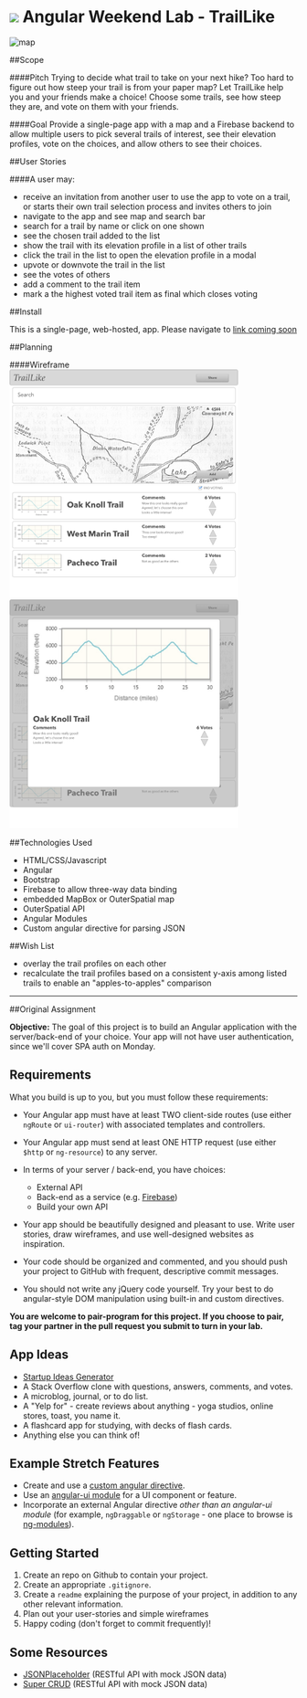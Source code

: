 # <img src="https://cloud.githubusercontent.com/assets/7833470/10899314/63829980-8188-11e5-8cdd-4ded5bcb6e36.png" height="60"> Angular Weekend Lab - TrailLike

![map](http://images.nationalgeographic.com/wpf/media-content/richmedia/0/473/project/trail-maps/img/glacier-main-610.jpg)


##Scope


####Pitch
Trying to decide what trail to take on your next hike?  Too hard to figure out how steep your trail is from your paper map?  Let TrailLike help you and your friends make a choice!  Choose some trails, see how steep they are, and vote on them with your friends.

####Goal
Provide a single-page app with a map and a Firebase backend to allow multiple users to pick several trails of interest, see their elevation profiles, vote on the choices, and allow others to see their choices.

##User Stories

####A user may:
- receive an invitation from another user to use the app to vote on a trail, or starts their own trail selection process and invites others to join
- navigate to the app and see map and search bar
- search for a trail by name or click on one shown
- see the chosen trail added to the list
- show the trail with its elevation profile in a list of other trails 
- click the trail in the list to open the elevation profile in a modal
- upvote or downvote the trail in the list
- see the votes of others
- add a comment to the trail item
- mark a the highest voted trail item as final which closes voting 

##Install

This is a single-page, web-hosted, app.  Please navigate to [link coming soon](http://google.com)

##Planning

####Wireframe
<img src="planning/wireframe.png?raw=true" height="400">
<img src="planning/wireframemodal.png?raw=true" height="400">


##Technologies Used

- HTML/CSS/Javascript
- Angular
- Bootstrap
- Firebase to allow three-way data binding
- embedded MapBox or OuterSpatial map
- OuterSpatial API
- Angular Modules
- Custom angular directive for parsing JSON


##Wish List
- overlay the trail profiles on each other
- recalculate the trail profiles based on a consistent y-axis among listed trails to enable an "apples-to-apples" comparison



---

##Original Assignment

**Objective:** The goal of this project is to build an Angular application with the server/back-end of your choice. Your app will not have user authentication, since we'll cover SPA auth on Monday.

## Requirements

What you build is up to you, but you must follow these requirements:

* Your Angular app must have at least TWO client-side routes (use either `ngRoute` or `ui-router`) with associated templates and controllers.
* Your Angular app must send at least ONE HTTP request (use either `$http` or `ng-resource`) to any server.
* In terms of your server / back-end, you have choices:
	* External API
	* Back-end as a service (e.g. [Firebase](https://firebase.google.com/))
	* Build your own API

* Your app should be beautifully designed and pleasant to use. Write user stories, draw wireframes, and use well-designed websites as inspiration.
* Your code should be organized and commented, and you should push your project to GitHub with frequent, descriptive commit messages.
* You should not write any jQuery code yourself. Try your best to do angular-style DOM manipulation using built-in and custom directives.

**You are welcome to pair-program for this project. If you choose to pair, tag your partner in the pull request you submit to turn in your lab.**

## App Ideas

* <a href="http://josephrocca.com/startupideasgenerator" target="_blank">Startup Ideas Generator</a>
* A Stack Overflow clone with questions, answers, comments, and votes.
* A microblog, journal, or to do list.
* A "Yelp for" - create reviews about anything - yoga studios, online stores, toast, you name it.
* A flashcard app for studying, with decks of flash cards.
* Anything else you can think of!

## Example Stretch Features

* Create and use a <a href="https://github.com/sf-wdi-24/intro-angular-lab/blob/master/custom-directives.md" target="_blank">custom angular directive</a>.
* Use an <a href="https://angular-ui.github.io" target="_blank">angular-ui module</a> for a UI component or feature.
* Incorporate an external Angular directive *other than an angular-ui module* (for example, `ngDraggable` or `ngStorage` - one place to browse is <a href="http://ngmodules.org" target="_blank">ng-modules</a>).

## Getting Started

1. Create an repo on Github to contain your project.
1. Create an appropriate `.gitignore`.
1. Create a `readme` explaining the purpose of your project, in addition to any other relevant information.
1. Plan out your user-stories and simple wireframes
1. Happy coding (don't forget to commit frequently)!

## Some Resources

* <a href="http://jsonplaceholder.typicode.com/" target="_blank">JSONPlaceholder</a> (RESTful API with mock JSON data)
* <a href="https://super-crud.herokuapp.com" target="_blank">Super CRUD</a> (RESTful API with mock JSON data)
